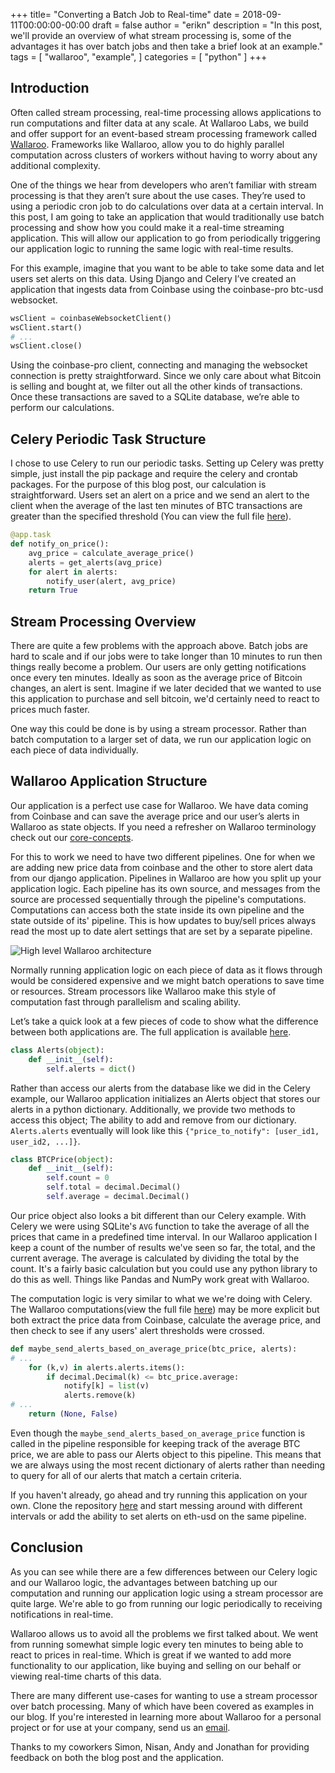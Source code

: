 +++
title= "Converting a Batch Job to Real-time"
date = 2018-09-11T00:00:00-00:00
draft = false
author = "erikn"
description = "In this post, we'll provide an overview of what stream processing is, some of the advantages it has over batch jobs and then take a brief look at an example."
tags = [
  "wallaroo",
  "example",
]
categories = [
  "python"
]
+++

## Introduction

Often called stream processing, real-time processing allows applications to run computations and filter data at any scale. At Wallaroo Labs, we build and offer support for an event-based stream processing framework called [Wallaroo](https://github.com/WallarooLabs/wallaroo). Frameworks like Wallaroo, allow you to do highly parallel computation across clusters of workers without having to worry about any additional complexity.

One of the things we hear from developers who aren’t familiar with stream processing is that they aren’t sure about the use cases. They’re used to using a periodic cron job to do calculations over data at a certain interval. In this post, I am going to take an application that would traditionally use batch processing and show how you could make it a real-time streaming application. This will allow our application to go from periodically triggering our application logic to running the same logic with real-time results.

For this example, imagine that you want to be able to take some data and let users set alerts on this data. Using Django and Celery I’ve created an application that ingests data from Coinbase using the coinbase-pro btc-usd websocket.

```python
wsClient = coinbaseWebsocketClient()
wsClient.start()
# ...
wsClient.close()
```

Using the coinbase-pro client, connecting and managing the websocket connection is pretty straightforward. Since we only care about what Bitcoin is selling and bought at, we filter out all the other kinds of transactions. Once these transactions are saved to a SQLite database, we’re able to perform our calculations.

## Celery Periodic Task Structure

I chose to use Celery to run our periodic tasks. Setting up Celery was pretty simple, just install the pip package and require the celery and crontab packages. For the purpose of this blog post, our calculation is straightforward. Users set an alert on a price and we send an alert to the client when the average of the last ten minutes of BTC transactions are greater than the specified threshold (You can view the full file [here](https://github.com/enilsen16/pricealert/blob/master/pricealert/tasks.py)).

```python
@app.task
def notify_on_price():
    avg_price = calculate_average_price()
    alerts = get_alerts(avg_price)
    for alert in alerts:
        notify_user(alert, avg_price)
    return True
```

## Stream Processing Overview

There are quite a few problems with the approach above. Batch jobs are hard to scale and if our jobs were to take longer than 10 minutes to run then things really become a problem. Our users are only getting notifications once every ten minutes. Ideally as soon as the average price of Bitcoin changes, an alert is sent. Imagine if we later decided that we wanted to use this application to purchase and sell bitcoin, we'd certainly need to react to prices much faster.

One way this could be done is by using a stream processor. Rather than batch computation to a larger set of data, we run our application logic on each piece of data individually.

## Wallaroo Application Structure

Our application is a perfect use case for Wallaroo. We have data coming from Coinbase and can save the average price and our user’s alerts in Wallaroo as state objects. If you need a refresher on Wallaroo terminology check out our [core-concepts](https://docs.wallaroolabs.com/book/core-concepts/core-concepts.html).

For this to work we need to have two different pipelines. One for when we are adding new price data from coinbase and the other to store alert data from our django application. Pipelines in Wallaroo are how you split up your application logic. Each pipeline has its own source, and messages from the source are processed sequentially through the pipeline's computations. Computations can access both the state inside its own pipeline and the state outside of its' pipeline. This is how updates to buy/sell prices always read the most up to date alert settings that are set by a separate pipeline.

![High level Wallaroo architecture](/images/post/celery-to-stream-processing/high-level-wallaroo-architecture.png)

Normally running application logic on each piece of data as it flows through would be considered expensive and we might batch operations to save time or resources. Stream processors like Wallaroo make this style of computation fast through parallelism and scaling ability.

Let’s take a quick look at a few pieces of code to show what the difference between both applications are. The full application is available [here](https://github.com/WallarooLabs/wallaroo_blog_examples/master/pricealert).

```python
class Alerts(object):
    def __init__(self):
        self.alerts = dict()
```

Rather than access our alerts from the database like we did in the Celery example, our Wallaroo application initializes an Alerts object that stores our alerts in a python dictionary. Additionally, we provide two methods to access this object; The ability to add and remove from our dictionary. `Alerts.alerts` eventually will look like this `{"price_to_notify": [user_id1, user_id2, ...]}`.

```python
class BTCPrice(object):
    def __init__(self):
        self.count = 0
        self.total = decimal.Decimal()
        self.average = decimal.Decimal()
```

Our price object also looks a bit different than our Celery example. With Celery we were using SQLite's `AVG` function to take the average of all the prices that came in a predefined time interval. In our Wallaroo application I keep a count of the number of results we've seen so far, the total, and the current average. The average is calculated by dividing the total by the count. It's a fairly basic calculation but you could use any python library to do this as well. Things like Pandas and NumPy work great with Wallaroo.

The computation logic is very similar to what we we're doing with Celery. The Wallaroo computations(view the full file [here](https://github.com/enilsen16/pricealert/blob/master/coinbase.py)) may be more explicit but both extract the price data from Coinbase, calculate the average price, and then check to see if any users' alert thresholds were crossed.

```python
def maybe_send_alerts_based_on_average_price(btc_price, alerts):
# ...
    for (k,v) in alerts.alerts.items():
        if decimal.Decimal(k) <= btc_price.average:
            notify[k] = list(v)
            alerts.remove(k)
# ...
    return (None, False)
```

Even though the `maybe_send_alerts_based_on_average_price` function is called in the pipeline responsible for keeping track of the average BTC price, we are able to pass our Alerts object to this pipeline. This means that we are always using the most recent dictionary of alerts rather than needing to query for all of our alerts that match a certain criteria.

If you haven't already, go ahead and try running this application on your own. Clone the repository [here](https://github.com/enilsen16/pricealert) and start messing around with different intervals or add the ability to set alerts on eth-usd on the same pipeline.

## Conclusion

As you can see while there are a few differences between our Celery logic and our Wallaroo logic, the advantages between batching up our computation and running our application logic using a stream processor are quite large. We're able to go from running our logic periodically to receiving notifications in real-time.

Wallaroo allows us to avoid all the problems we first talked about. We went from running somewhat simple logic every ten minutes to being able to react to prices in real-time. Which is great if we wanted to add more functionality to our application, like buying and selling on our behalf or viewing real-time charts of this data.

There are many different use-cases for wanting to use a stream processor over batch processing. Many of which have been covered as examples in our blog. If you're interested in learning more about Wallaroo for a personal project or for use at your company, send us an [email](hello@wallaroolabs.com).

Thanks to my coworkers Simon, Nisan, Andy and Jonathan for providing feedback on both the blog post and the application.
